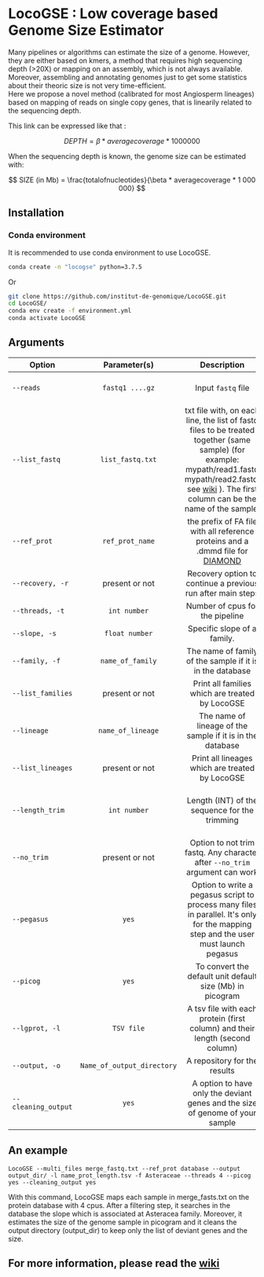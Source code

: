 # LocoGSE : Low coverage based Genome Size Estimator

Many pipelines or algorithms can estimate the size of a genome. However, they are either based on kmers, a method that requires high sequencing depth (>20X) or mapping on an assembly, which is not always available.   
Moreover, assembling and annotating genomes just to get some statistics about their theoric size is not very time-efficient.  
Here we propose a novel method (calibrated for most Angiosperm lineages) based on mapping of reads on single copy genes, that is linearily related to the sequencing depth.  

This link can be expressed like that :


$$ DEPTH = \beta *  averagecoverage  * 1 000 000 $$

When the sequencing depth is known, the genome size can be estimated with:


$$ SIZE (in Mb) = \frac{totalofnucleotides}{\beta * averagecoverage * 1 000 000} $$


## Installation

### Conda environment 

It is recommended to use conda environment to use LocoGSE.

```bash
conda create -n "locogse" python=3.7.5
```
Or
```bash
git clone https://github.com/institut-de-genomique/LocoGSE.git
cd LocoGSE/
conda env create -f environment.yml
conda activate LocoGSE
```


## Arguments

|  Option  |  Parameter(s)  |  Description  |  Requirement  |
|---   |:-:   |:-:   |--:  |
|  `--reads`  |  `fastq1 ....gz`  |  Input `fastq` file |  Required if there is no `--list_fastq`argument |
|  `--list_fastq`  |  `list_fastq.txt`  |  txt file with, on each line, the list of fastq files to be treated together (same sample) (for example: mypath/read1.fastq mypath/read2.fastq, see [wiki](https://github.com/institut-de-genomique/LocoGSE/wiki/4.LocoGSE-tutorial) ). The first column can be the name of the sample. |  Required if there is no `--reads`argument |
|  `--ref_prot`  |  `ref_prot_name`  | the prefix of FA file with all reference proteins and a .dmmd  file for [DIAMOND](https://github.com/bbuchfink/diamond)  |  Required. By Default : `OneKpGenes database`  | 
| `--recovery, -r`  | present or not |  Recovery option to continue a previous run after main steps  |  Optional  |
| `--threads, -t`  |  `int number`  |  Number of cpus for the pipeline  |  Optional  |
|  `--slope, -s `  |  `float number` |  Specific slope of a family.  |  Optional |
|  `--family, -f`  |  `name_of_family`  |  The name of family of the sample if it is in the database  |  Optional if any slope are given  |
|  `--list_families`  |  present or not  |  Print all families which are treated by LocoGSE   |  Optional  |
|  `--lineage`  |  `name_of_lineage`  |  The name of lineage of the sample if it is in the database  |  Optional if any slope or family are given  |
|  `--list_lineages`  |  present or not  |  Print all lineages which are treated by LocoGSE   |  Optional  |
| `--length_trim`  |  `int number`  |  Length (INT) of the sequence for the trimming  |  Optional (by default : 100) but not recommended if it is not for a new calibration |
|  `--no_trim`  |  present or not  |  Option to not trim fastq. Any character after `--no_trim` argument can work  |  Optional  | 
|  `--pegasus`  |  `yes`  |  Option to write a pegasus script to process many files in parallel. It's only for the mapping step and the user must launch pegasus  |  Optional  |
|  `--picog` |   `yes`  |  To convert the default unit default size (Mb) in picogram   |  Optional  |
|  `--lgprot, -l`  |  `TSV file`  |  A tsv file with each protein (first column) and their length (second column)  |  Optional  |
|  `--output, -o` |  `Name_of_output_directory`  |  A repository for the results  |  Optional. By default : results/   |
|  `--cleaning_output`  |  `yes`  |  A option to have only the deviant genes and the size of genome of your sample  |  Optional  |


## An example

`LocoGSE --multi_files merge_fastq.txt --ref_prot database --output output_dir/ -l name_prot_length.tsv -f Asteraceae --threads 4 --picog yes --cleaning_output yes `

With this command, LocoGSE maps each sample in merge_fasts.txt on the protein database with 4 cpus. After a filtering step, it searches in the database the slope which is associated at Asteracea family. Moreover, it estimates the size of the genome sample in picogram and it cleans the output directory (output_dir) to keep only the list of deviant genes and the size.

## For more information, please read the [wiki](https://github.com/institut-de-genomique/LocoGSE/wiki/1.Home)


